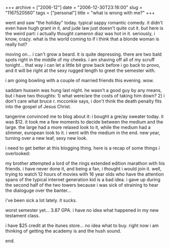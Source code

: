 +++
archive = ["2006-12"]
date = "2006-12-30T23:16:00"
slug = "1167520560"
tags = ["personal"]
title = "what is wrong with me?"
+++

went and saw "the holiday" today. typical sappy romantic comedy. it didn't
even have hugh grant in it, and jude law just doesn't quite cut it. but
here is the weird part: i actually thought cameron diaz was hot in it.
seriously, i know, crazy. what is the world coming to if i think that
a blonde woman is really hot?

moving on... i can't grow a beard. it is quite depressing. there are two
bald spots right in the middle of my cheeks. i am shaving off all of my
scruff tonight... that way i can let a little bit grow back before i go
back to provo, and it will be right at the sexy rugged length to greet the
semester with.

i am going bowling with a couple of married friends this evening. wow.

saddam hussein was hung last night. he wasn't a good guy by any means, but
i have two thoughts: 1) what were/are the costs of taking him down? 2)
i don't care what bruce r. mcconkie says, i don't think the death penalty
fits into the gospel of Jesus Christ.

tangerine convinced me to blog about it: i bought a gre/ay sweater today.
it was $12. it took me a few moments to decide between the medium and the
large. the large had a more relaxed look to it, while the medium had
a slimmer, european look to it. i went with the medium in the end. new
year, turning over a new leaf, sexy new look.

i need to get better at this blogging thing. here is a recap of some
things i overlooked:

my brother attempted a lord of the rings extended edition marathon with
his friends. i have never done it, and being a fan, i thought i would join
it. well, trying to watch 12 hours of movies with 16 year olds who have
the attention spans of the typical internet generation kid is a bad idea.
i gave up during the second half of the two towers because i was sick of
straining to hear the dialoguge over the banter...

i've been sick a lot lately. it sucks.

worst semester yet... 3.87 GPA. i have no idea what happened in my new
testament class.

i have $25 credit at the itunes store... no idea what to buy. right now
i am thinking of getting the academy is and the hush sound.

end.


